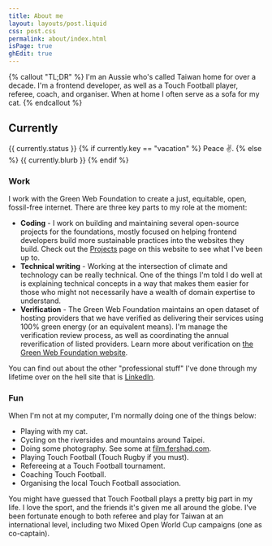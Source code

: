 ```yaml
---
title: About me
layout: layouts/post.liquid
css: post.css
permalink: about/index.html
isPage: true
ghEdit: true
---
```


{% callout "TL;DR" %}
I'm an Aussie who's called Taiwan home for over a decade. I'm a frontend developer, as well as a Touch Football player, referee, coach, and organiser. When at home I often serve as a sofa for my cat.
{% endcallout %}

## Currently

{{ currently.status }}
{% if currently.key == "vacation" %}
    Peace ✌️.
{% else %}
    {{ currently.blurb }}
{% endif %}

### Work

I work with the Green Web Foundation to create a just, equitable, open, fossil-free internet. There are three key parts to my role at the moment:

- **Coding** -  I work on building and maintaining several open-source projects for the foundations, mostly focused on helping frontend developers build more sustainable practices into the websites they build. Check out the [Projects](projects) page on this website to see what I've been up to.
- **Technical writing** - Working at the intersection of climate and technology can be really technical. One of the things I'm told I do well at is explaining technical concepts in a way that makes them easier for those who might not necessarily have a wealth of domain expertise to understand.
- **Verification** - The Green Web Foundation maintains an open dataset of hosting providers that we have verified as delivering their services using 100% green energy (or an equivalent means). I'm manage the verification review process, as well as coordinating the annual reverification of listed providers. Learn more about verification on [the Green Web Foundation website](https://www.thegreenwebfoundation.org/tools/green-web-dataset/get-verified/).

You can find out about the other "professional stuff" I've done through my lifetime over on the hell site that is [LinkedIn](https://www.linkedin.com/in/fershad/).

### Fun

When I'm not at my computer, I'm normally doing one of the things below:

- Playing with my cat.
- Cycling on the riversides and mountains around Taipei.
- Doing some photography. See some at [film.fershad.com](https://film.fershad.com).
- Playing Touch Football (Touch Rugby if you must).
- Refereeing at a Touch Football tournament.
- Coaching Touch Football.
- Organising the local Touch Football association.

You might have guessed that Touch Football plays a pretty big part in my life. I love the sport, and the friends it's given me all around the globe. I've been fortunate enough to both referee and play for Taiwan at an international level, including two Mixed Open World Cup campaigns (one as co-captain).
